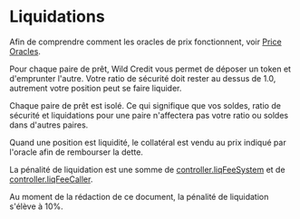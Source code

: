 # Liquidations

Afin de comprendre comment les oracles de prix fonctionnent, voir [Price Oracles](price-oracles.md).

Pour chaque paire de prêt, Wild Credit vous permet de déposer un token et d'emprunter l'autre. Votre ratio de sécurité doit rester au dessus de 1.0, autrement votre position peut se faire liquider.

Chaque paire de prêt est isolé. Ce qui signifique que vos soldes, ratio de sécurité et liquidations pour une paire n'affectera pas votre ratio ou soldes dans d'autres paires.

Quand une position est liquidité, le collatéral est vendu au prix indiqué par l'oracle afin de rembourser la dette.

La pénalité de liquidation est une somme de [controller.liqFeeSystem](../contract-docs/controller.md#liqfeesystem) et de [controller.liqFeeCaller](../contract-docs/controller.md#liqfeecaller).

Au moment de la rédaction de ce document, la pénalité de liquidation s'élève à 10%.

